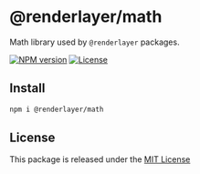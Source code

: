 # @renderlayer/math

Math library used by `@renderlayer` packages.

[![NPM version][npm-badge]][npm-url]
[![License][license-badge]][license-url]

## Install

```bash
npm i @renderlayer/math
```

## License

This package is released under the [MIT License][license-url]

[npm-badge]: https://img.shields.io/npm/v/@renderlayer/math
[npm-url]: https://www.npmjs.com/package/@renderlayer/math
[license-badge]: https://img.shields.io/npm/l/renderlayer.svg?cacheSeconds=2592000
[license-url]: https://github.com/epreston/renderlayer/blob/main/LICENSE
